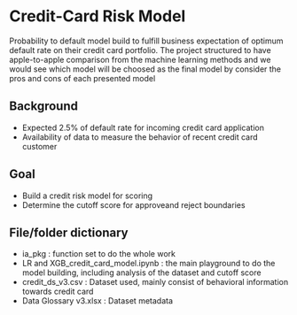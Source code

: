 # Credit-Card Risk Model
Probability to default model build to fulfill business expectation of optimum default rate on their credit card portfolio. The project structured to have apple-to-apple comparison from the machine learning methods and we would see which model will be choosed as the final model by consider the pros and cons of each presented model

## Background
- Expected 2.5% of default rate for incoming credit card application
- Availability of data to measure the behavior of recent credit card customer

## Goal
- Build a credit risk model for scoring
- Determine the cutoff score for approveand reject boundaries

## File/folder dictionary
- ia_pkg : function set to do the whole work
- LR and XGB_credit_card_model.ipynb : the main playground to do the model building, including analysis of the dataset and cutoff score
- credit_ds_v3.csv : Dataset used, mainly consist of behavioral information towards credit card
- Data Glossary v3.xlsx : Dataset metadata


